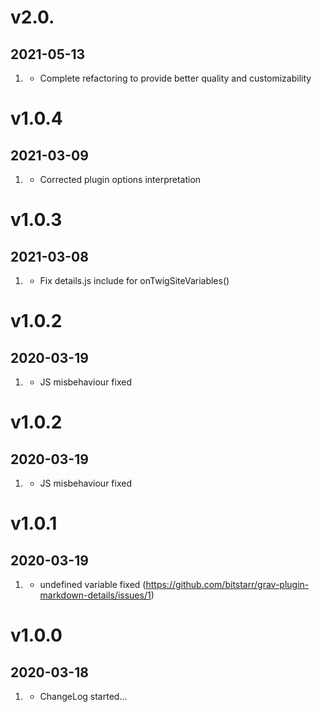 # v2.0.
## 2021-05-13

1. [](#improved)
    * Complete refactoring to provide better quality and customizability

# v1.0.4
## 2021-03-09

1. [](#bugfix)
    * Corrected plugin options interpretation

# v1.0.3
## 2021-03-08

1. [](#bugfix)
    * Fix details.js include for onTwigSiteVariables()

# v1.0.2
## 2020-03-19

1. [](#bugfix)
    * JS misbehaviour fixed

# v1.0.2
## 2020-03-19

1. [](#bugfix)
    * JS misbehaviour fixed

# v1.0.1
## 2020-03-19

1. [](#bugfix)
    * undefined variable fixed (https://github.com/bitstarr/grav-plugin-markdown-details/issues/1)

# v1.0.0
## 2020-03-18

1. [](#new)
    * ChangeLog started...
